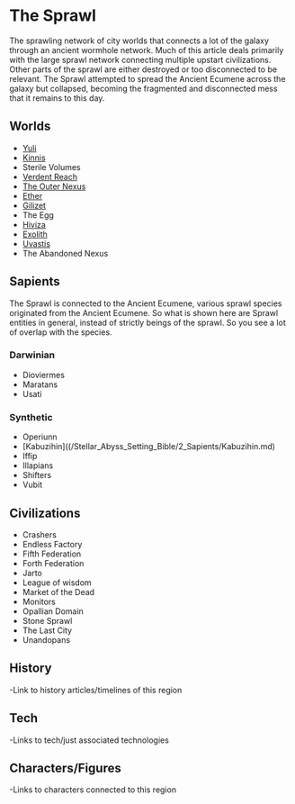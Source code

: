 # The Sprawl

The sprawling network of city worlds that connects a lot of the galaxy through an ancient wormhole network.  Much of this article deals primarily with the large sprawl network connecting multiple upstart civilizations.  Other parts of the sprawl are either destroyed or too disconnected to be relevant.  The Sprawl attempted to spread the Ancient Ecumene across the galaxy but collapsed, becoming the fragmented and disconnected mess that it remains to this day.

## Worlds
- [Yuli](/Stellar_Abyss_Setting_Bible/1_Worlds_Systems/Yuli.md)
- [Kinnis](/Stellar_Abyss_Setting_Bible/1_Worlds_Systems/Kinnis.md)
- Sterile Volumes
- [Verdent Reach](/Stellar_Abyss_Setting_Bible/1_Worlds_Systems/Verdant_Reach.md)
- [The Outer Nexus](/Stellar_Abyss_Setting_Bible/1_Worlds_Systems/Outer_Nexus.md)
- [Ether](/Stellar_Abyss_Setting_Bible/1_Worlds_Systems/Etherial_System.md)
- [Gilizet](/Stellar_Abyss_Setting_Bible/1_Worlds_Systems/Gilizet.md)
- The Egg
- [Hiviza](/Stellar_Abyss_Setting_Bible/1_Worlds_Systems/Hiviza.md)
- [Exolith](/Stellar_Abyss_Setting_Bible/1_Worlds_Systems/Exolith.md)
- [Uvastis](/Stellar_Abyss_Setting_Bible/1_Worlds_Systems/Uvastis.md)
- The Abandoned Nexus

## Sapients

The Sprawl is connected to the Ancient Ecumene, various sprawl species originated from the Ancient Ecumene.  So what is shown here are Sprawl entities in general, instead of strictly beings of the sprawl.  So you see a lot of overlap with the species.


### Darwinian
- Dioviermes
- Maratans
- Usati

### Synthetic
- Operiunn
- [Kabuzihin]((/Stellar_Abyss_Setting_Bible/2_Sapients/Kabuzihin.md)
- Iffip
- Illapians
- Shifters
- Vubit

## Civilizations
- Crashers
- Endless Factory
- Fifth Federation
- Forth Federation
- Jarto
- League of wisdom
- Market of the Dead
- Monitors
- Opallian Domain
- Stone Sprawl
- The Last City
- Unandopans

## History
-Link to history articles/timelines of this region
## Tech
-Links to tech/just associated technologies
## Characters/Figures
-Links to characters connected to this region
